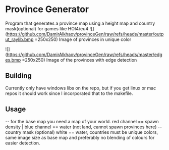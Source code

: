 # Province Generator
Program that generates a province map using a height map and country mask(optional) for games like HOI4/eu4
![](https://github.com/DamirAlkhaov/provinceGen/raw/refs/heads/master/output_raylib.bmp =250x250)
Image of provinces in unique color

![](https://github.com/DamirAlkhaov/provinceGen/raw/refs/heads/master/edges.bmp =250x250)
Image of the provinces with edge detection

## Building
Currently only have windows libs on the repo, but if you get linux or mac repos it should work since I incorporated that to the makefile.

## Usage
-- for the base map you need a map of your world. red channel == spawn density | blue channel == water (not land, cannot spawn provinces here)
-- country mask (optional) white == water, countries must be unique colors, same image size as base map and preferably no blending of colours for easier detection.
